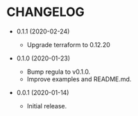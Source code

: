 # CHANGELOG

 -  0.1.1 (2020-02-24)
     * Upgrade terraform to 0.12.20

 -  0.1.0 (2020-01-23)
     *  Bump regula to v0.1.0.
     *  Improve examples and README.md.

 -  0.0.1 (2020-01-14)
     *  Initial release.
